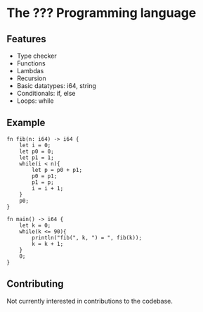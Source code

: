 # The ??? Programming language

## Features

- Type checker
- Functions
- Lambdas
- Recursion
- Basic datatypes: i64, string
- Conditionals: if, else
- Loops: while

## Example

```
fn fib(n: i64) -> i64 {
	let i = 0;
	let p0 = 0;
	let p1 = 1;
	while(i < n){
		let p = p0 + p1;
		p0 = p1;
		p1 = p;
		i = i + 1;
	}
	p0;
}

fn main() -> i64 {
    let k = 0;
    while(k <= 90){
        println("fib(", k, ") = ", fib(k));
        k = k + 1;
    }
    0;
}

```

## Contributing

Not currently interested in contributions to the codebase.